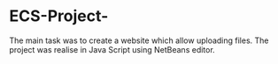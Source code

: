 # ECS-Project-
The main task was to create a website which allow uploading files.
The project was realise in Java Script using NetBeans editor.

